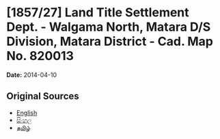# [1857/27] Land Title Settlement Dept. - Walgama North, Matara D/S Division, Matara District - Cad. Map No. 820013

**Date:** 2014-04-10

## Original Sources

- [English](https://documents.gov.lk/view/extra-gazettes/2014/4/1857-27_E.pdf)
- [සිංහල](https://documents.gov.lk/view/extra-gazettes/2014/4/1857-27_S.pdf)
- [தமிழ்](https://documents.gov.lk/view/extra-gazettes/2014/4/1857-27_T.pdf)
